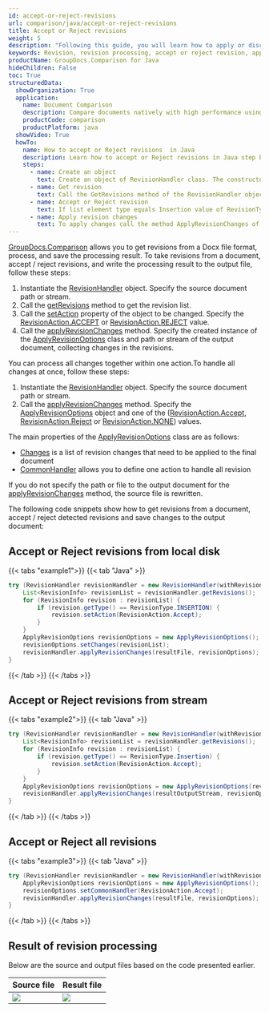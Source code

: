 ```yaml
---
id: accept-or-reject-revisions
url: comparison/java/accept-or-reject-revisions
title: Accept or Reject revisions
weight: 5
description: "Following this guide, you will learn how to apply or discard revisions found during document comparison using built-in Microsoft Word functionality."
keywords: Revision, revision processing, accept or reject revision, apply change for revision
productName: GroupDocs.Comparison for Java
hideChildren: False
toc: True
structuredData:
  showOrganization: True
  application:
    name: Document Comparison
    description: Compare documents natively with high performance using Java language and GroupDocs.Comparison for Java
    productCode: comparison
    productPlatform: java
  showVideo: True
  howTo:
    name: How to accept or Reject revisions  in Java
    description: Learn how to accept or Reject revisions in Java step by step
    steps:
      - name: Create an object
        text: Create an object of RevisionHandler class. The constructor takes the revision path or the revision file stream.
      - name: Get revision
        text: Call the GetRevisions method of the RevisionHandler object and asign the value to RevisionInfo list.
      - name: Accept or Reject revision
        text: If list element type equals Insertion value of RevisionType enum then Accept value of the RevisionAction enum asign to Action field of the element.
      - name: Apply revision changes
        text: To apply changes call the method ApplyRevisionChanges of the RevisionHandler object. The method takes a file path parameter of the resulting file and object of ApplyRevisionOptions class which should contains a Changes field initialised by RevisionInfo list.
---
```


[GroupDocs.Comparison](https://products.groupdocs.com/comparison/java) allows you to get revisions from a Docx file format, process, and save the processing result.
To take revisions from a document, accept / reject revisions, and write the processing result to the output file, follow these steps:

1.  Instantiate the [RevisionHandler](https://reference.groupdocs.com/comparison/java/com.groupdocs.comparison.words.revision/revisionhandler/) object. Specify the source document path or stream.
2.  Call the [getRevisions](https://reference.groupdocs.com/comparison/java/com.groupdocs.comparison.words.revision/revisionhandler/#getRevisions--) method to get the revision list.
3.  Call the [setAction](https://reference.groupdocs.com/comparison/java/com.groupdocs.comparison.words.revision/revisioninfo/#getAction--) property of the object to be changed. Specify the [RevisionAction.ACCEPT](https://reference.groupdocs.com/comparison/java/com.groupdocs.comparison.words.revision/revisionaction/#ACCEPT) or [RevisionAction.REJECT](https://reference.groupdocs.com/comparison/java/com.groupdocs.comparison.words.revision/revisionaction/#REJECT) value.
4.  Call the [applyRevisionChanges](https://reference.groupdocs.com/comparison/java/com.groupdocs.comparison.words.revision/revisionhandler/#applyRevisionChanges-com.groupdocs.comparison.words.revision.ApplyRevisionOptions-) method. Specify the created instance of the [ApplyRevisionOptions](https://reference.groupdocs.com/comparison/java/com.groupdocs.comparison.words.revision/applyrevisionoptions/) class and path or stream of the output document, collecting changes in the revisions.

You can process all changes together within one action.To handle all changes at once, follow these steps:

1.  Instantiate the [RevisionHandler](https://reference.groupdocs.com/comparison/java/groupdocs.comparison.words.revision/revisionhandler) object. Specify the source document path or stream.
2.  Call the [applyRevisionChanges](https://reference.groupdocs.com/comparison/java/com.groupdocs.comparison.words.revision/revisionhandler/#applyRevisionChanges-com.groupdocs.comparison.words.revision.ApplyRevisionOptions-) method. Specify the [ApplyRevisionOptions](https://reference.groupdocs.com/comparison/java/com.groupdocs.comparison.words.revision/applyrevisionoptions/) object and one of the ([RevisionAction.Accept](https://reference.groupdocs.com/comparison/java/groupdocs.comparison.words.revision/revisionaction), [RevisionAction.Reject](https://reference.groupdocs.com/comparison/java/groupdocs.comparison.words.revision/revisionaction) or [RevisionAction.NONE](https://reference.groupdocs.com/comparison/java/com.groupdocs.comparison.words.revision/revisionaction/#NONE)) values.

The main properties of the [ApplyRevisionOptions](https://reference.groupdocs.com/comparison/java/com.groupdocs.comparison.words.revision/applyrevisionoptions/) class are as follows:

*   [Changes](https://reference.groupdocs.com/comparison/java/com.groupdocs.comparison.words.revision/applyrevisionoptions/#getChanges--) is a list of revision changes that need to be applied to the final document
*   [CommonHandler](https://reference.groupdocs.com/comparison/java/com.groupdocs.comparison.words.revision/applyrevisionoptions/#getCommonHandler--) allows you to define one action to handle all revision

If you do not specify the path or file to the output document for the [applyRevisionChanges](https://reference.groupdocs.com/comparison/java/com.groupdocs.comparison.words.revision/revisionhandler/#applyRevisionChanges-com.groupdocs.comparison.words.revision.ApplyRevisionOptions-) method, the source file is rewritten.

The following code snippets show how to get revisions from a document, accept / reject detected revisions and save changes to the output document:

## Accept or Reject revisions from local disk

{{< tabs "example1">}}
{{< tab "Java" >}}
```java
try (RevisionHandler revisionHandler = new RevisionHandler(withRevisionFile)) {
    List<RevisionInfo> revisionList = revisionHandler.getRevisions();
    for (RevisionInfo revision : revisionList) {
        if (revision.getType() == RevisionType.INSERTION) {
            revision.setAction(RevisionAction.Accept);
        }
    }
    ApplyRevisionOptions revisionOptions = new ApplyRevisionOptions();
    revisionOptions.setChanges(revisionList);
    revisionHandler.applyRevisionChanges(resultFile, revisionOptions);
}
```
{{< /tab >}}
{{< /tabs >}}

## Accept or Reject revisions from stream

{{< tabs "example2">}}
{{< tab "Java" >}}
```java
try (RevisionHandler revisionHandler = new RevisionHandler(withRevisionInputStream)) {
    List<RevisionInfo> revisionList = revisionHandler.getRevisions();
    for (RevisionInfo revision : revisionList) {
        if (revision.getType() == RevisionType.Insertion) {
            revision.setAction(RevisionAction.Accept);
        }
    }
    ApplyRevisionOptions revisionOptions = new ApplyRevisionOptions(revisionList);
    revisionHandler.applyRevisionChanges(resultOutputStream, revisionOptions);
}
```
{{< /tab >}}
{{< /tabs >}}

## Accept or Reject all revisions

{{< tabs "example3">}}
{{< tab "Java" >}}
```java
try (RevisionHandler revisionHandler = new RevisionHandler(withRevisionFile)) {
    ApplyRevisionOptions revisionOptions = new ApplyRevisionOptions();
    revisionOptions.setCommonHandler(RevisionAction.Accept);
    revisionHandler.applyRevisionChanges(resultFile, revisionOptions);
}
```
{{< /tab >}}
{{< /tabs >}}

## Result of revision processing

Below are the source and output files based on the code presented earlier.

| Source file                                   | Result file                                          |
| --------------------------------------------- | ---------------------------------------------------- |
| ![](/comparison/java/images/revision-file.png) | ![](/comparison/java/images/result-revision-file.png) |
